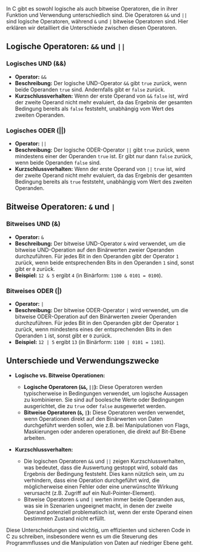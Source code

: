 In C gibt es sowohl logische als auch bitweise Operatoren, die in ihrer Funktion und Verwendung unterschiedlich sind. Die Operatoren `&&` und `||` sind logische Operatoren, während `&` und `|` bitweise Operatoren sind. Hier erklären wir detailliert die Unterschiede zwischen diesen Operatoren.

## Logische Operatoren: `&&` und `||`

### Logisches UND (&&)

- **Operator:** `&&`
- **Beschreibung:** Der logische UND-Operator `&&` gibt `true` zurück, wenn beide Operanden `true` sind. Andernfalls gibt er `false` zurück.
- **Kurzschlussverhalten:** Wenn der erste Operand von `&&` `false` ist, wird der zweite Operand nicht mehr evaluiert, da das Ergebnis der gesamten Bedingung bereits als `false` feststeht, unabhängig vom Wert des zweiten Operanden.

### Logisches ODER (||)

- **Operator:** `||`
- **Beschreibung:** Der logische ODER-Operator `||` gibt `true` zurück, wenn mindestens einer der Operanden `true` ist. Er gibt nur dann `false` zurück, wenn beide Operanden `false` sind.
- **Kurzschlussverhalten:** Wenn der erste Operand von `||` `true` ist, wird der zweite Operand nicht mehr evaluiert, da das Ergebnis der gesamten Bedingung bereits als `true` feststeht, unabhängig vom Wert des zweiten Operanden.

## Bitweise Operatoren: `&` und `|`

### Bitweises UND (&)

- **Operator:** `&`
- **Beschreibung:** Der bitweise UND-Operator `&` wird verwendet, um die bitweise UND-Operation auf den Binärwerten zweier Operanden durchzuführen. Für jedes Bit in den Operanden gibt der Operator `1` zurück, wenn beide entsprechenden Bits in den Operanden `1` sind, sonst gibt er `0` zurück.
- **Beispiel:** `12 & 5` ergibt `4` (in Binärform: `1100 & 0101 = 0100`).

### Bitweises ODER (|)

- **Operator:** `|`
- **Beschreibung:** Der bitweise ODER-Operator `|` wird verwendet, um die bitweise ODER-Operation auf den Binärwerten zweier Operanden durchzuführen. Für jedes Bit in den Operanden gibt der Operator `1` zurück, wenn mindestens eines der entsprechenden Bits in den Operanden `1` ist, sonst gibt er `0` zurück.
- **Beispiel:** `12 | 5` ergibt `13` (in Binärform: `1100 | 0101 = 1101`).

## Unterschiede und Verwendungszwecke

- **Logische vs. Bitweise Operationen:**
    
    - **Logische Operatoren (`&&`, `||`):** Diese Operatoren werden typischerweise in Bedingungen verwendet, um logische Aussagen zu kombinieren. Sie sind auf boolesche Werte oder Bedingungen ausgerichtet, die zu `true` oder `false` ausgewertet werden.
    - **Bitweise Operatoren (`&`, `|`):** Diese Operatoren werden verwendet, wenn Operationen direkt auf den Binärwerten von Daten durchgeführt werden sollen, wie z.B. bei Manipulationen von Flags, Maskierungen oder anderen operationen, die direkt auf Bit-Ebene arbeiten.
- **Kurzschlussverhalten:**
    
    - Die logischen Operatoren `&&` und `||` zeigen Kurzschlussverhalten, was bedeutet, dass die Auswertung gestoppt wird, sobald das Ergebnis der Bedingung feststeht. Dies kann nützlich sein, um zu verhindern, dass eine Operation durchgeführt wird, die möglicherweise einen Fehler oder eine unerwünschte Wirkung verursacht (z.B. Zugriff auf ein Null-Pointer-Element).
    - Bitweise Operatoren `&` und `|` werten immer beide Operanden aus, was sie in Szenarien ungeeignet macht, in denen der zweite Operand potenziell problematisch ist, wenn der erste Operand einen bestimmten Zustand nicht erfüllt.

Diese Unterscheidungen sind wichtig, um effizienten und sicheren Code in C zu schreiben, insbesondere wenn es um die Steuerung des Programmflusses und die Manipulation von Daten auf niedriger Ebene geht.